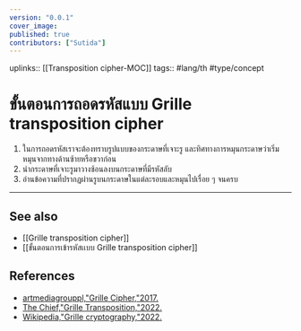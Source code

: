 ```yaml
---
version: "0.0.1"
cover_image:
published: true
contributors: ["Sutida"]
---
```

uplinks:: [[Transposition cipher-MOC]]
tags:: #lang/th #type/concept

# ขั้นตอนการถอดรหัสแบบ Grille transposition cipher
1. ในการถอดรหัสเราจะต้องทราบรูปแบบของกระดาษที่เจาะรู และทิศทางการหมุนกระดาษว่าเริ่มหมุนจากทางด้านซ้ายหรือขวาก่อน
2. นำกระดาษที่เจาะรูมาวางซ้อนลงบนกระดาษที่มีรหัสลับ
3. อ่านข้อความที่ปรากฏผ่านรูบนกระดาษในแต่ละรอบและหมุนไปเรื่อย ๆ จนครบ
 
---
## See also
- [[Grille transposition cipher]]
- [[ขั้นตอนการเข้ารหัสเเบบ Grille transposition cipher]]
## References
- [artmediagrouppl,"Grille Cipher,"2017.](https://youtu.be/IbmOJEGFlK4)
- [The Chief,"Grille Transposition,"2022.](https://theblackchamber552383191.wordpress.com/2020/11/18/grille-transposition/)
- [Wikipedia,"Grille cryptography,"2022.](https://en.wikipedia.org/wiki/Grille_(cryptography))
